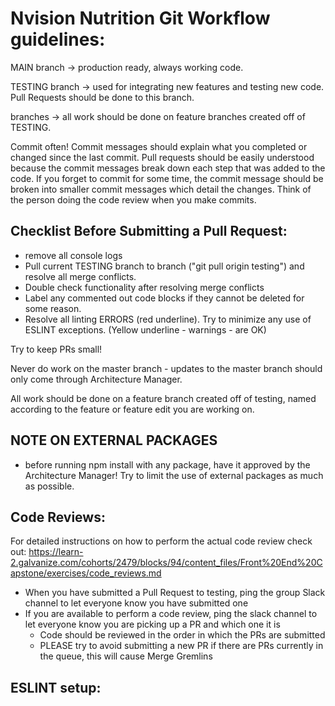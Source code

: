 # Nvision Nutrition Git Workflow guidelines:

MAIN branch -> production ready, always working code.

TESTING branch -> used for integrating new features and testing new code. Pull Requests should be done to this branch.

<FEATURE> branches -> all work should be done on feature branches created off of TESTING.

Commit often! Commit messages should explain what you completed or changed since the last commit. Pull requests should be easily understood because the commit messages break down each step that was added to the code. If you forget to commit for some time, the commit message should be broken into smaller commit messages which detail the changes. Think of the person doing the code review when you make commits.

## Checklist Before Submitting a Pull Request:
 - remove all console logs
 - Pull current TESTING branch to <FEATURE> branch ("git pull origin testing") and resolve all merge conflicts.
 - Double check functionality after resolving merge conflicts
 - Label any commented out code blocks if they cannot be deleted for some reason.
 - Resolve all linting ERRORS (red underline). Try to minimize any use of ESLINT exceptions. (Yellow underline - warnings - are OK)

Try to keep PRs small!

Never do work on the master branch - updates to the master branch should only come through Architecture Manager.

All work should be done on a feature branch created off of testing, named according to the feature or feature edit you are working on.

## NOTE ON EXTERNAL PACKAGES
- before running npm install with any package, have it approved by the Architecture Manager! Try to limit the use of external packages as much as possible.

## Code Reviews:
For detailed instructions on how to perform the actual code review check out: https://learn-2.galvanize.com/cohorts/2479/blocks/94/content_files/Front%20End%20Capstone/exercises/code_reviews.md

- When you have submitted a Pull Request to testing, ping the group Slack channel to let everyone know you have submitted one
- If you are available to perform a code review, ping the slack channel to let everyone know you are picking up a PR and which one it is
  - Code should be reviewed in the order in which the PRs are submitted
  - PLEASE try to avoid submitting a new PR if there are PRs currently in the queue, this will cause Merge Gremlins

## ESLINT setup:
